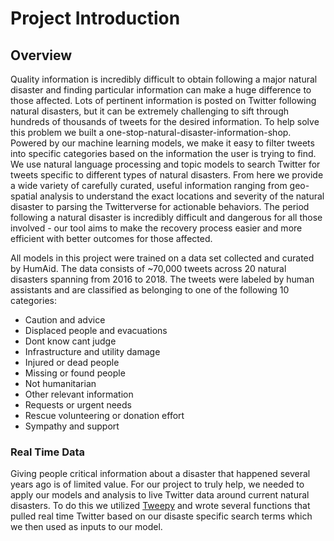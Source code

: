 # Project Introduction

## Overview

Quality information is incredibly difficult to obtain following a major natural disaster and finding particular information can make a huge difference to those affected.  Lots of pertinent information is posted on Twitter following natural disasters, but it can be extremely challenging to sift through hundreds of thousands of tweets for the desired information.  To help solve this problem we built a one-stop-natural-disaster-information-shop.  Powered by our machine learning models, we make it easy to filter tweets into specific categories based on the information the user is trying to find.  We use natural language processing and topic models to search Twitter for tweets specific to different types of natural disasters.  From here we provide a wide variety of carefully curated, useful information ranging from geo-spatial analysis to understand the exact locations and severity of the natural disaster to parsing the Twitterverse for actionable behaviors.  The period following a natural disaster is incredibly difficult and dangerous for all those involved - our tool aims to make the recovery process easier and more efficient with better outcomes for those affected.
    
All models in this project were trained on a data set collected and curated by HumAid.  The data consists of ~70,000 tweets across 20 natural disasters spanning from 2016 to 2018.  The tweets were labeled by human assistants and are classified as belonging to one of the following 10 categories:
* Caution and advice
* Displaced people and evacuations
* Dont know cant judge
* Infrastructure and utility damage
* Injured or dead people
* Missing or found people
* Not humanitarian
* Other relevant information
* Requests or urgent needs
* Rescue volunteering or donation effort
* Sympathy and support

### Real Time Data

Giving people critical information about a disaster that happened several years ago is of limited value.  For our project to truly help, we needed to apply our models and analysis to live Twitter data around current natural disasters.  To do this we utilized [Tweepy](https://www.tweepy.org/) and wrote several functions that pulled real time Twitter based on our disaste specific search terms which we then used as inputs to our model.
